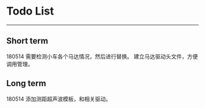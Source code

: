 # Todo List
---
## Short term
180514
需要检测小车各个马达情况，然后进行替换。
建立马达驱动头文件，方便调用管理。

## Long term
180514
添加测距超声波模板，和相关驱动。

